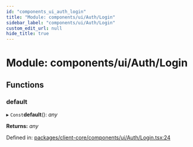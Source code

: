 ```yaml
---
id: "components_ui_auth_login"
title: "Module: components/ui/Auth/Login"
sidebar_label: "components/ui/Auth/Login"
custom_edit_url: null
hide_title: true
---
```


# Module: components/ui/Auth/Login

## Functions

### default

▸ `Const`**default**(): *any*

**Returns:** *any*

Defined in: [packages/client-core/components/ui/Auth/Login.tsx:24](https://github.com/xr3ngine/xr3ngine/blob/56376a778/packages/client-core/components/ui/Auth/Login.tsx#L24)
